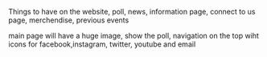 Things to have on the website,
poll, news, information page, connect to us page, merchendise, previous events

main page will have a huge image, show the poll, navigation on the top wiht icons for facebook,instagram,
twitter, youtube and email